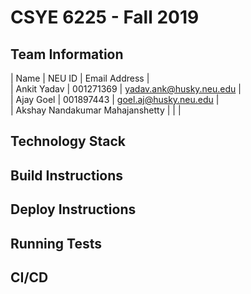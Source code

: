 # CSYE 6225 - Fall 2019

## Team Information

| Name | NEU ID | Email Address |  
| Ankit Yadav | 001271369 | yadav.ank@husky.neu.edu |  
| Ajay Goel | 001897443 | goel.aj@husky.neu.edu |  
| Akshay Nandakumar Mahajanshetty |  | |  


## Technology Stack


## Build Instructions


## Deploy Instructions


## Running Tests


## CI/CD


